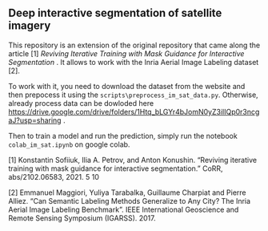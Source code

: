 ## Deep interactive segmentation of satellite imagery

This repository is an extension of the original repository that came along the article [1] *Reviving Iterative Training with Mask Guidance for Interactive Segmentation* . It allows to work with the Inria Aerial Image Labeling dataset [2].

To work with it, you need to download the dataset from the website and then prepocess it using the `scripts\preprocess_im_sat_data.py`. Otherwise, already process data can be dowloded here https://drive.google.com/drive/folders/1Htq_bLGYr4bJomN0yZ3ilIQp0r3ncgaJ?usp=sharing .

Then to train a model and run the prediction, simply run the notebook `colab_im_sat.ipynb` on google colab.

[1] Konstantin Sofiiuk, Ilia A. Petrov, and Anton Konushin. “Reviving iterative training with mask guidance for interactive segmentation.” CoRR, abs/2102.06583, 2021. 5 10

[2] Emmanuel Maggiori, Yuliya Tarabalka, Guillaume Charpiat and Pierre Alliez. “Can Semantic Labeling Methods Generalize to Any City? The Inria Aerial Image Labeling Benchmark”. IEEE International Geoscience and Remote Sensing Symposium (IGARSS). 2017.


